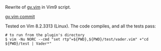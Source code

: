 Rewrite of [gv.vim](https://github.com/junegunn/gv.vim) in Vim9 script.

[gv.vim commit](https://github.com/junegunn/gv.vim/commit/5f902f4f7d06ef084ffd6cddcd1ee7d3c9a793c6)

Tested on Vim 8.2.3313 (Linux). The code compiles, and all the tests pass:

    # to run from the plugin's directory
    $ vim -Nu NORC --cmd "set rtp^=${PWD},${PWD}/test/vader.vim" +"cd ${PWD}/test | Vader*"
